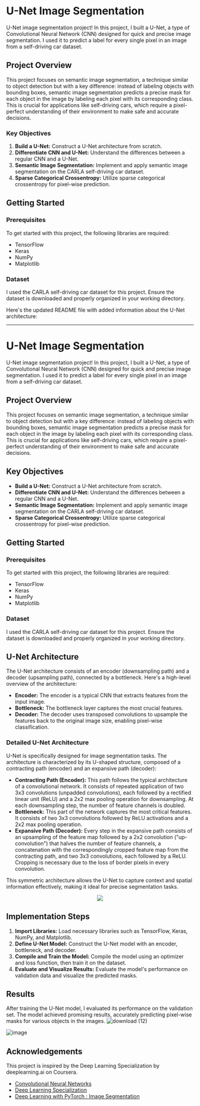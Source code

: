 # U-Net Image Segmentation

U-Net image segmentation project! In this project, I built a U-Net, a type of Convolutional Neural Network (CNN) designed for quick and precise image segmentation. I used it to predict a label for every single pixel in an image from a self-driving car dataset.

## Project Overview

This project focuses on semantic image segmentation, a technique similar to object detection but with a key difference: instead of labeling objects with bounding boxes, semantic image segmentation predicts a precise mask for each object in the image by labeling each pixel with its corresponding class. This is crucial for applications like self-driving cars, which require a pixel-perfect understanding of their environment to make safe and accurate decisions.

### Key Objectives

1. **Build a U-Net:** Construct a U-Net architecture from scratch.
2. **Differentiate CNN and U-Net:** Understand the differences between a regular CNN and a U-Net.
3. **Semantic Image Segmentation:** Implement and apply semantic image segmentation on the CARLA self-driving car dataset.
4. **Sparse Categorical Crossentropy:** Utilize sparse categorical crossentropy for pixel-wise prediction.

## Getting Started

### Prerequisites

To get started with this project, the following libraries are required:

- TensorFlow
- Keras
- NumPy
- Matplotlib

### Dataset

I used the CARLA self-driving car dataset for this project. Ensure the dataset is downloaded and properly organized in your working directory.

Here's the updated README file with added information about the U-Net architecture:

---

# U-Net Image Segmentation

U-Net image segmentation project! In this project, I built a U-Net, a type of Convolutional Neural Network (CNN) designed for quick and precise image segmentation. I used it to predict a label for every single pixel in an image from a self-driving car dataset.

## Project Overview
This project focuses on semantic image segmentation, a technique similar to object detection but with a key difference: instead of labeling objects with bounding boxes, semantic image segmentation predicts a precise mask for each object in the image by labeling each pixel with its corresponding class. This is crucial for applications like self-driving cars, which require a pixel-perfect understanding of their environment to make safe and accurate decisions.

## Key Objectives
- **Build a U-Net:** Construct a U-Net architecture from scratch.
- **Differentiate CNN and U-Net:** Understand the differences between a regular CNN and a U-Net.
- **Semantic Image Segmentation:** Implement and apply semantic image segmentation on the CARLA self-driving car dataset.
- **Sparse Categorical Crossentropy:** Utilize sparse categorical crossentropy for pixel-wise prediction.

## Getting Started

### Prerequisites
To get started with this project, the following libraries are required:
- TensorFlow
- Keras
- NumPy
- Matplotlib

### Dataset
I used the CARLA self-driving car dataset for this project. Ensure the dataset is downloaded and properly organized in your working directory.

## U-Net Architecture
The U-Net architecture consists of an encoder (downsampling path) and a decoder (upsampling path), connected by a bottleneck. Here's a high-level overview of the architecture:

- **Encoder:** The encoder is a typical CNN that extracts features from the input image.
- **Bottleneck:** The bottleneck layer captures the most crucial features.
- **Decoder:** The decoder uses transposed convolutions to upsample the features back to the original image size, enabling pixel-wise classification.

### Detailed U-Net Architecture
U-Net is specifically designed for image segmentation tasks. The architecture is characterized by its U-shaped structure, composed of a contracting path (encoder) and an expansive path (decoder):

- **Contracting Path (Encoder):** This path follows the typical architecture of a convolutional network. It consists of repeated application of two 3x3 convolutions (unpadded convolutions), each followed by a rectified linear unit (ReLU) and a 2x2 max pooling operation for downsampling. At each downsampling step, the number of feature channels is doubled.
- **Bottleneck:** This part of the network captures the most critical features. It consists of two 3x3 convolutions followed by ReLU activations and a 2x2 max pooling operation.
- **Expansive Path (Decoder):** Every step in the expansive path consists of an upsampling of the feature map followed by a 2x2 convolution ("up-convolution") that halves the number of feature channels, a concatenation with the correspondingly cropped feature map from the contracting path, and two 3x3 convolutions, each followed by a ReLU. Cropping is necessary due to the loss of border pixels in every convolution.

This symmetric architecture allows the U-Net to capture context and spatial information effectively, making it ideal for precise segmentation tasks.

<p align="center">
  <img src="https://github.com/jaliyanimanthako/U-Net-Image-Segmentation-Cousera-Guided-Project-/assets/161110418/b6ae463a-52a8-4ab0-9984-eb27301eb08d" >
</p>

## Implementation Steps

1. **Import Libraries:** Load necessary libraries such as TensorFlow, Keras, NumPy, and Matplotlib.
2. **Define U-Net Model:** Construct the U-Net model with an encoder, bottleneck, and decoder.
3. **Compile and Train the Model:** Compile the model using an optimizer and loss function, then train it on the dataset.
4. **Evaluate and Visualize Results:** Evaluate the model's performance on validation data and visualize the predicted masks.

## Results

After training the U-Net model, I evaluated its performance on the validation set. The model achieved promising results, accurately predicting pixel-wise masks for various objects in the images.
![download (12)](https://github.com/jaliyanimanthako/U-Net-Image-Segmentation-Cousera-Guided-Project-/assets/161110418/bb557623-b067-43f5-839e-a5269b28962e)

![image](https://github.com/jaliyanimanthako/U-Net-Image-Segmentation-Cousera-Guided-Project-/assets/161110418/40915fba-9a2e-45f4-979e-1339993a9f41)



## Acknowledgements

This project is inspired by the Deep Learning Specialization by deeplearning.ai on Coursera.

- [Convolutional Neural Networks](https://www.coursera.org/learn/convolutional-neural-networks)
- [Deep Learning Specialization](https://www.deeplearning.ai/program/deep-learning-specialization/)
- [Deep Learning with PyTorch : Image Segmentation](https://www.coursera.org/account/accomplishments/verify/27ULZG8NP4MD)
